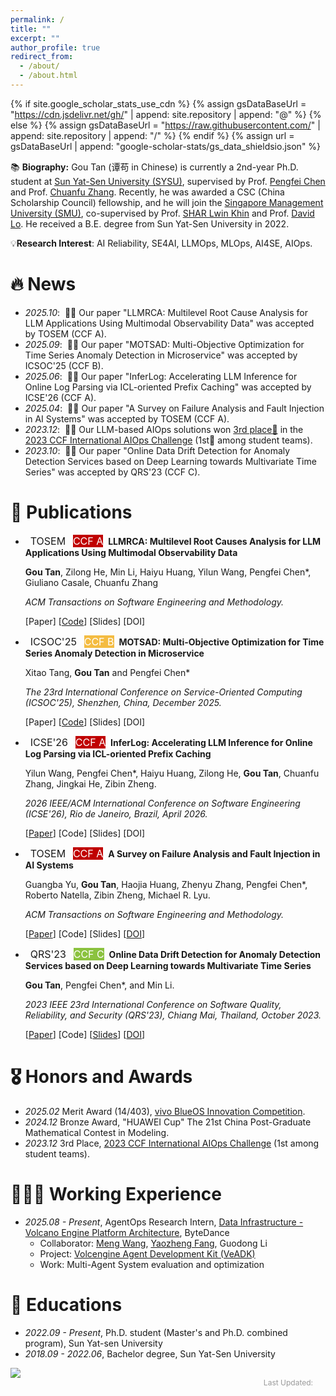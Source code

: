 ```yaml
---
permalink: /
title: ""
excerpt: ""
author_profile: true
redirect_from: 
  - /about/
  - /about.html
---
```


{% if site.google_scholar_stats_use_cdn %}
{% assign gsDataBaseUrl = "https://cdn.jsdelivr.net/gh/" | append: site.repository | append: "@" %}
{% else %}
{% assign gsDataBaseUrl = "https://raw.githubusercontent.com/" | append: site.repository | append: "/" %}
{% endif %}
{% assign url = gsDataBaseUrl | append: "google-scholar-stats/gs_data_shieldsio.json" %}

<span class='anchor' id='about-me'></span>

📚 **Biography:** Gou Tan (谭苟 in Chinese) is currently a 2nd-year Ph.D. student at [Sun Yat-Sen University (SYSU)](https://www.sysu.edu.cn/sysuen/), supervised by Prof. [Pengfei Chen](https://cse.sysu.edu.cn/teacher/ChenPengfei) and Prof. [Chuanfu Zhang](https://ssse.sysu.edu.cn/teacher/311). Recently, he was awarded a CSC (China Scholarship Council) fellowship, and he will join the [Singapore Management University (SMU)](https://rise.smu.edu.sg/), co-supervised by Prof. [SHAR Lwin Khin](https://faculty.smu.edu.sg/profile/shar-lwin-khin-6796) and Prof. [David Lo](http://www.mysmu.edu/faculty/davidlo/). He received a B.E. degree from Sun Yat-Sen University in 2022.

💡**Research Interest**: AI Reliability, SE4AI, LLMOps, MLOps, AI4SE, AIOps.
<!-- Haiyu Huang is currently a research assistant at [Sun Yat-Sen University](https://cse.sysu.edu.cn/), advised by Professor [Pengfei Chen](https://cse.sysu.edu.cn/content/3747). Previously, he received a B.E. in CSE from Sun Yat-Sen University in 2023. He has interned at [Alibaba Cloud](https://cn.aliyun.com/), [Huawei](https://www.huawei.com/), and [Ant Group](https://www.antgroup.com/) in Cloud Native Application Performance Management related departments, developing algorithms and solving real-world problems. -->


# 🔥 News
- *2025.10*: &nbsp;🎉🎉 Our paper "LLMRCA: Multilevel Root Cause Analysis for LLM Applications Using Multimodal Observability Data" was accepted by TOSEM (CCF A).
- *2025.09*: &nbsp;🎉🎉 Our paper "MOTSAD: Multi-Objective Optimization for Time Series Anomaly Detection in Microservice" was accepted by ICSOC'25 (CCF B).
- *2025.06*: &nbsp;🎉🎉 Our paper "InferLog: Accelerating LLM Inference for Online Log Parsing via ICL-oriented Prefix Caching" was accepted by ICSE'26 (CCF A).
- *2025.04*: &nbsp;🎉🎉 Our paper "A Survey on Failure Analysis and Fault Injection in AI Systems" was accepted by TOSEM (CCF A).
- *2023.12*: &nbsp;🎉🎉 Our LLM-based AIOps solutions won [3rd place🥉](https://mp.weixin.qq.com/s/KctBL78OgxSOzPXoeGfe5w) in the [2023 CCF International AIOps Challenge](https://www.aiops.cn/aiopschallenge/) \(1st🏅 among student teams\).
- *2023.10*: &nbsp;🎉🎉 Our paper "Online Data Drift Detection for Anomaly Detection Services based on Deep Learning towards Multivariate Time Series" was accepted by QRS'23 (CCF C).

<!-- <span style="  display: inline-block;  padding: 2px 10px;  background-color: #c00000;  color: white;  border-radius: 999px;  font-weight: bold;  font-size: 14px;  font-family: sans-serif;">CCFA</span>
<span style="  display: inline-block;  padding: 2px 10px;  background-color: #f4bc42;  color: white;  border-radius: 999px;  font-weight: bold;  font-size: 14px;  font-family: sans-serif;">CCFB</span>
<span style="  display: inline-block;  padding: 2px 10px;  background-color: #8bc23f;  color: white;  border-radius: 999px;  font-weight: bold;  font-size: 14px;  font-family: sans-serif;">CCFB</span> -->
<!-- - *2024.06*: &nbsp;🎉🎉 Our paper "TraStrainer: Adaptive Sampling for Distributed Traces with System Runtime State" has won an **<font color="red">ACM SIGSOFT Distinguished Paper award</font> 🏆**. -->


# 📝 Publications 

- &nbsp; <span class="badge" style="font-size:16px;">TOSEM</span> &nbsp;&nbsp;<span class="badge badge-ccf" style="font-size:16px; background-color:#c00000; color:white;">CCF A</span> &nbsp;**LLMRCA: Multilevel Root Causes Analysis for LLM Applications Using Multimodal Observability Data**

  <span style="font-size:14px;"> **Gou Tan**, Zilong He, Min Li, Haiyu Huang, Yilun Wang, Pengfei Chen*, Giuliano Casale, Chuanfu Zhang </span>

  <span style="font-size:14px;"> *ACM Transactions on Software Engineering and Methodology.* </span>

  [Paper]
  [[Code](https://github.com/IntelligentDDS/LLMRCA)]
  [Slides]
  [DOI]


- &nbsp; <span class="badge" style="font-size:16px;">ICSOC'25</span> &nbsp;&nbsp;<span class="badge badge-ccf" style="font-size:16px; background-color:#f4bc42; color:white;">CCF B</span>  &nbsp;**MOTSAD: Multi-Objective Optimization for Time Series Anomaly Detection in Microservice**

  <span style="font-size:14px;"> Xitao Tang, **Gou Tan** and Pengfei Chen* </span>

  <span style="font-size:14px;"> *The 23rd International Conference on Service-Oriented Computing (ICSOC'25), Shenzhen, China, December 2025.* </span>

  [Paper]
  [[Code](https://github.com/IntelligentDDS/MOTSAD)]
  [Slides]
  [DOI]


- &nbsp; <span class="badge" style="font-size:16px;">ICSE'26</span> &nbsp;&nbsp;<span class="badge badge-ccf" style="font-size:16px; background-color:#c00000; color:white;">CCF A</span> &nbsp;**InferLog: Accelerating LLM Inference for Online Log Parsing via ICL-oriented Prefix Caching**

  <span style="font-size:14px;"> Yilun Wang, Pengfei Chen*, Haiyu Huang, Zilong He, **Gou Tan**, Chuanfu Zhang, Jingkai He, Zibin Zheng. </span>

  <span style="font-size:14px;"> *2026 IEEE/ACM International Conference on Software Engineering (ICSE'26), Rio de Janeiro, Brazil, April 2026.* </span>

  [[Paper](https://arxiv.org/abs/2507.08523)]
  [Code]
  [Slides]
  [DOI]


- &nbsp; <span class="badge" style="font-size:16px;">TOSEM</span> &nbsp;&nbsp;<span class="badge badge-ccf" style="font-size:16px; background-color:#c00000; color:white;">CCF A</span> &nbsp;**A Survey on Failure Analysis and Fault Injection in AI Systems**

  <span style="font-size:14px;"> Guangba Yu, **Gou Tan**, Haojia Huang, Zhenyu Zhang, Pengfei Chen*, Roberto Natella, Zibin Zheng, Michael R. Lyu. </span>

  <span style="font-size:14px;"> *ACM Transactions on Software Engineering and Methodology.* </span>

  [[Paper](https://floritange.github.io/files/tosem25/tosem25_AIFailure.pdf)]
  [Code]
  [Slides]
  [[DOI](https://dl.acm.org/doi/10.1145/3732777)]


- &nbsp; <span class="badge" style="font-size:16px;">QRS'23</span> &nbsp;&nbsp;<span class="badge badge-ccf" style="font-size:16px; background-color:#8bc23f; color:white;">CCF C</span> &nbsp;**Online Data Drift Detection for Anomaly Detection Services based on Deep Learning towards Multivariate Time Series**

  <span style="font-size:14px;"> **Gou Tan**, Pengfei Chen*, and Min Li. </span>

  <span style="font-size:14px;"> *2023 IEEE 23rd International Conference on Software Quality, Reliability, and Security (QRS'23), Chiang Mai, Thailand, October 2023.* </span>

  [[Paper](https://floritange.github.io/files/qrs23/qrs23.pdf)]
  [Code]
  [[Slides](https://floritange.github.io/files/qrs23/qrs23_slides.pdf)]
  [[DOI](https://ieeexplore.ieee.org/abstract/document/10366704)]


# 🎖 Honors and Awards
- *2025.02* Merit Award (14/403), [vivo BlueOS Innovation Competition](https://competition.atomgit.com/competitionInfo?id=4d59fdd1604b17529552a14449f5d460).
- *2024.12* Bronze Award, "HUAWEI Cup" The 21st China Post-Graduate Mathematical Contest in Modeling.
- *2023.12* 3rd Place, [2023 CCF International AIOps Challenge](https://www.aiops.cn/aiopschallenge/) (1st among student teams).

# 👩🏻‍💻 Working Experience
- *2025.08 - Present*, AgentOps Research Intern, [Data Infrastructure - Volcano Engine Platform Architecture](https://jobs.volcengine.com/fyx/2025/join?token=MjsxNzUzODY3NTA2MzEyOzY2ODgyMzIyNjAwOTQ3NzI3NTA7NzUzMjgwMjI0OTc0MDgxNDU5OTsx), ByteDance
  - Collaborator: [Meng Wang](https://mengwangbupt.github.io/), [Yaozheng Fang](https://fangyaozheng.github.io/), Guodong Li
  - Project: [Volcengine Agent Development Kit (VeADK)](https://github.com/volcengine/veadk-python)
  - Work: Multi-Agent System evaluation and optimization

# 📖 Educations
- *2022.09 - Present*, Ph.D. student (Master's and Ph.D. combined program), Sun Yat-sen University
- *2018.09 - 2022.06*, Bachelor degree, Sun Yat-Sen University

<!-- <a href="https://clustrmaps.com/site/1c4nh"  title="ClustrMaps"><img src="//www.clustrmaps.com/map_v2.png?d=f-lKHy6Grjqk77yNA1otBlUuiz92j29HbqsGM8PbneY&cl=ffffff" /></a> -->
<a href="https://clustrmaps.com/site/1c4nh"  title="ClustrMaps">
  <img 
    src="//www.clustrmaps.com/map_v2.png?d=f-lKHy6Grjqk77yNA1otBlUuiz92j29HbqsGM8PbneY&cl=ffffff" 
    style="display: block; margin: 0 auto; width: auto; /* 你可以根据需要调整宽度 */" 
  />
</a>

<!-- 页面最后更新时间 -->
<div style="text-align: right; margin-top: 0px; padding-right: 20px; color: #999; font-size: 12px;">
    Last Updated: <span id="last-updated"></span>
</div>

<script>
    function updateLastUpdated() {
        const lastModified = new Date(document.lastModified);
        const options = { 
            year: 'numeric', 
            month: 'short', 
            day: 'numeric',
            timeZone: 'Asia/Shanghai'
        };
        document.getElementById('last-updated').textContent = lastModified.toLocaleDateString('en-US', options);
    }
    
    updateLastUpdated();
</script>
  <!-- - GPA: 4.1/5.0; Rank: Top 10% -->

<!-- # 💬 Services
- *Reviewer:*  WWW 2024 -->

<!-- # 💻 Internships -->